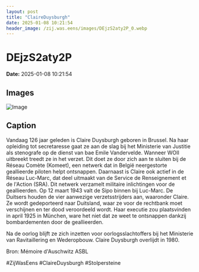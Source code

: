 ```yaml
---
layout: post
title: "ClaireDuysburgh"
date: 2025-01-08 10:21:54
header_image: /zij.was.eens/images/DEjzS2aty2P_0.webp
---
```


# DEjzS2aty2P

**Date:** 2025-01-08 10:21:54

## Images

![Image](/zij.was.eens/images/DEjzS2aty2P_0.webp)

## Caption

Vandaag 126 jaar geleden is Claire Duysburgh geboren in Brussel. Na haar opleiding tot secretaresse gaat ze aan de slag bij het Ministerie van Justitie als stenografe op de dienst van bae Emile Vandervelde. Wanneer WOII uitbreekt treedt ze in het verzet. Dit doet ze door zich aan te sluiten bij de Réseau Comète (Komeet), een netwerk dat in België neergestorte geallieerde piloten helpt ontsnappen. Daarnaast is Claire ook actief in de Réseau Luc-Marc, dat deel uitmaakt van de Service de Renseignement et de l'Action (SRA). Dit netwerk verzamelt militaire inlichtingen voor de geallieerden. Op 12 maart 1943 valt de Sipo binnen bij Luc-Marc. De Duitsers houden de vier aanwezige verzetsstrijders aan, waaronder Claire. Ze wordt gedeporteerd naar Duitsland, waar ze voor de rechtbank moet verschijnen en ter dood veroordeeld wordt. Haar executie zou plaatsvinden in april 1925 in München, ware het niet dat ze weet te ontsnappen dankzij bombardementen door de geallieerden.

Na de oorlog blijft ze zich inzetten voor oorlogsslachtoffers bij het Ministerie van Ravitaillering en Wederopbouw. Claire Duysburgh overlijdt in 1980.

Bron: Mémoire d'Auschwitz ASBL

#ZijWasEens #ClaireDuysburgh #Stolpersteine

